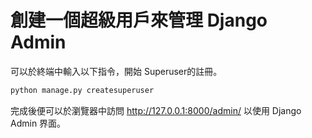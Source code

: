 # 創建一個超級用戶來管理 Django Admin

可以於終端中輸入以下指令，開始 Superuser的註冊。
```bash
python manage.py createsuperuser
```

完成後便可以於瀏覽器中訪問 http://127.0.0.1:8000/admin/ 以使用 Django Admin 界面。